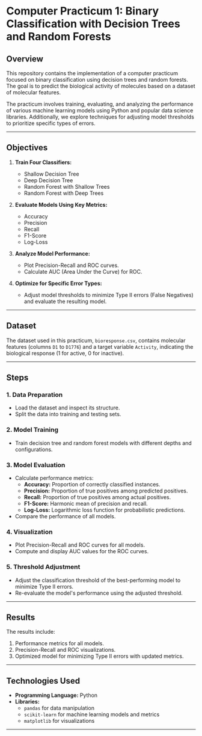 # Computer Practicum 1: Binary Classification with Decision Trees and Random Forests

## Overview

This repository contains the implementation of a computer practicum focused on binary classification using decision trees and random forests. The goal is to predict the biological activity of molecules based on a dataset of molecular features.

The practicum involves training, evaluating, and analyzing the performance of various machine learning models using Python and popular data science libraries. Additionally, we explore techniques for adjusting model thresholds to prioritize specific types of errors.

---

## Objectives

1. **Train Four Classifiers:**
   - Shallow Decision Tree
   - Deep Decision Tree
   - Random Forest with Shallow Trees
   - Random Forest with Deep Trees

2. **Evaluate Models Using Key Metrics:**
   - Accuracy
   - Precision
   - Recall
   - F1-Score
   - Log-Loss

3. **Analyze Model Performance:**
   - Plot Precision-Recall and ROC curves.
   - Calculate AUC (Area Under the Curve) for ROC.

4. **Optimize for Specific Error Types:**
   - Adjust model thresholds to minimize Type II errors (False Negatives) and evaluate the resulting model.

---

## Dataset

The dataset used in this practicum, `bioresponse.csv`, contains molecular features (columns `D1` to `D1776`) and a target variable `Activity`, indicating the biological response (1 for active, 0 for inactive).

---

## Steps

### 1. Data Preparation
- Load the dataset and inspect its structure.
- Split the data into training and testing sets.

### 2. Model Training
- Train decision tree and random forest models with different depths and configurations.

### 3. Model Evaluation
- Calculate performance metrics:
  - **Accuracy:** Proportion of correctly classified instances.
  - **Precision:** Proportion of true positives among predicted positives.
  - **Recall:** Proportion of true positives among actual positives.
  - **F1-Score:** Harmonic mean of precision and recall.
  - **Log-Loss:** Logarithmic loss function for probabilistic predictions.
- Compare the performance of all models.

### 4. Visualization
- Plot Precision-Recall and ROC curves for all models.
- Compute and display AUC values for the ROC curves.

### 5. Threshold Adjustment
- Adjust the classification threshold of the best-performing model to minimize Type II errors.
- Re-evaluate the model's performance using the adjusted threshold.

---

## Results

The results include:
1. Performance metrics for all models.
2. Precision-Recall and ROC visualizations.
3. Optimized model for minimizing Type II errors with updated metrics.

---

## Technologies Used

- **Programming Language:** Python
- **Libraries:**
  - `pandas` for data manipulation
  - `scikit-learn` for machine learning models and metrics
  - `matplotlib` for visualizations

---
